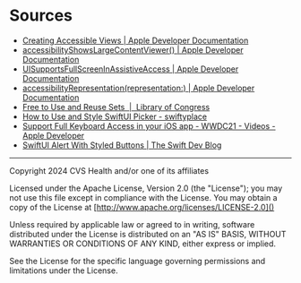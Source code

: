 # Sources

- [Creating Accessible Views | Apple Developer Documentation](https://developer.apple.com/documentation/swiftui/creating_accessible_views)
- [accessibilityShowsLargeContentViewer() | Apple Developer Documentation](https://developer.apple.com/documentation/swiftui/view/accessibilityshowslargecontentviewer())
- [UISupportsFullScreenInAssistiveAccess | Apple Developer Documentation](https://developer.apple.com/documentation/bundleresources/information_property_list/uisupportsfullscreeninassistiveaccess/)
- [accessibilityRepresentation(representation:) | Apple Developer Documentation](https://developer.apple.com/documentation/swiftui/view/accessibilityrepresentation(representation:))
- [Free to Use and Reuse Sets  |  Library of Congress](https://www.loc.gov/free-to-use/)
- [How to Use and Style SwiftUI Picker - swiftyplace](https://www.swiftyplace.com/blog/swiftui-picker-made-easy-tutorial-with-example)
- [Support Full Keyboard Access in your iOS app - WWDC21 - Videos - Apple Developer](https://developer.apple.com/videos/play/wwdc2021/10120/)
- [SwiftUI Alert With Styled Buttons | The Swift Dev Blog](https://www.theswift.dev/posts/swiftui-alert-with-styled-buttons)
----

Copyright 2024 CVS Health and/or one of its affiliates

Licensed under the Apache License, Version 2.0 (the "License");
you may not use this file except in compliance with the License.
You may obtain a copy of the License at
[http://www.apache.org/licenses/LICENSE-2.0]()

Unless required by applicable law or agreed to in writing, software
distributed under the License is distributed on an "AS IS" BASIS,
WITHOUT WARRANTIES OR CONDITIONS OF ANY KIND, either express or implied.

See the License for the specific language governing permissions and
limitations under the License.
